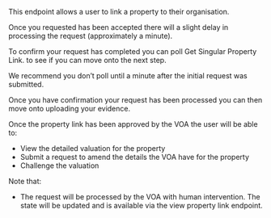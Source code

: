 <p>This endpoint allows a user to link a property to their organisation.</p>

<p>Once you requested has been accepted there will a slight delay in processing the request (approximately a minute).</p>
<p>To confirm your request has completed you can poll Get Singular Property Link. to see if you can move onto the next step.</p>
<p>We recommend you don’t poll until a minute after the initial request was submitted.</p>
<p>Once you have confirmation your request has been processed you can then move onto uploading your evidence.</p>

<p>Once the property link has been approved by the VOA the user will be able to:</p>

<ul class="list-bullet">
    <li class="font-xsmall">
        View the detailed valuation for the property
    </li>
    <li class="font-xsmall">
        Submit a request to amend the details the VOA have for the property
    </li>
    <li class="font-xsmall">
        Challenge the valuation
    </li>
</ul>

<p>Note that:</p>

<ul class="list-bullet">
    <li class="font-xsmall">
        The request will be processed by the VOA with human intervention.  The state will be updated and is available via the view property link endpoint.
    </li>
</ul>